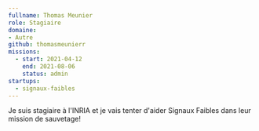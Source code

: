 ```yaml
---
fullname: Thomas Meunier
role: Stagiaire
domaine:
- Autre
github: thomasmeunierr
missions:
  - start: 2021-04-12
    end: 2021-08-06
    status: admin
startups:
  - signaux-faibles
---
```


Je suis stagiaire à l'INRIA et je vais tenter d'aider Signaux Faibles dans leur mission de sauvetage!
